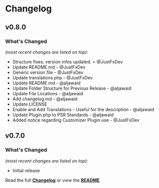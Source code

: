 # Changelog

## v0.8.0

### What's Changed

_(most recent changes are listed on top):_  
- Structure fixes, version infos updated. = @JustFxDev
- Update README.md - @JustFxDev
- Generic version file - @JustFxDev
- Update translations.php - @JustFxDev
- Update README.md - @aljawaid
- Update Folder Structure for Previous Release - @aljawaid
- Update File Locations - @aljawaid
- Add changelog.md - @aljawaid
- Update LICENSE
- Enable and Add Translations - Useful for the description - @aljawaid
- Update Plugin.php to PSR Standards - @aljawaid
- Added notice regarding Customizer Plugin use - @JustFxDev


## v0.7.0

### What's Changed

_(most recent changes are listed on top):_  
- Initial release


Read the full [**Changelog**](../main/changelog.md "See changes") or view the [**README**](../main/README.md "View README")
